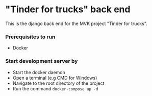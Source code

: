 # "Tinder for trucks" back end
This is the django back end for the MVK project "Tinder for trucks".

### Prerequisites to run
- Docker

### Start development server by
- Start the docker daemon
- Open a terminal (e.g CMD for Windows)
- Navigate to the root directory of the project
- Run the command `docker-compose up -d`